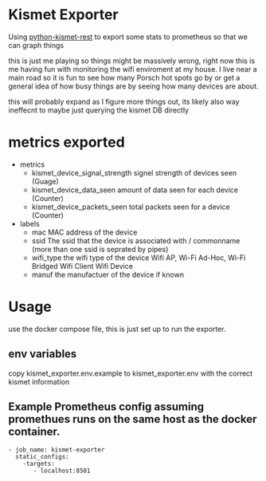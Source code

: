 # Kismet Exporter

Using [python-kismet-rest](https://github.com/kismetwireless/python-kismet-rest/) to export some stats to prometheus so that we can graph things 

this is just me playing so things might be massively wrong, right now this is me having fun with monitoring the wifi enviroment at my house. I live near a main road so it is fun to see how many Porsch hot spots go by or get a general idea of how busy things are by seeing how many devices are about. 

this will probably expand as I figure more things out, its likely also way ineffecnt to maybe just querying the kismet DB directly

# metrics exported 

- metrics 
	- kismet_device_signal_strength signel strength of devices seen  (Guage) 
	- kismet_device_data_seen amount of data seen for each device (Counter)
	- kismet_device_packets_seen total packets seen for a device (Counter)
- labels
	- mac MAC address of the device 
	- ssid The ssid that the device is associated with / commonname (more than one ssid is seprated by pipes) 
	- wifi_type the wifi type of the device Wifi AP, Wi-Fi Ad-Hoc, Wi-Fi Bridged Wifi Client Wifi Device
	- manuf the manufactuer of the device if known 

# Usage 

use the docker compose file, this is just set up to run the exporter. 


## env variables

copy kismet_exporter.env.example to kismet_exporter.env with the correct kismet information  


## Example Prometheus config assuming promethues runs on the same host as the docker container.  
```
- job_name: kismet-exporter
  static_configs: 
  	-targets: 
  	   - localhost:8501 
```


